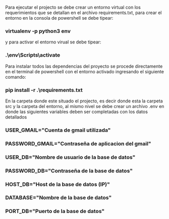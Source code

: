Para ejecutar el projecto se debe crear un entorno virtual con los requerimientos que se detallan en el archivo requirements.txt, para crear el entorno en la consola de powershell se debe tipear:

### virtualenv -p python3 env

y para activar el entorno virual se debe tipear:

### .\env\Scripts\activate

Para instalar todos las dependencias del proyecto se procede directamente en el terminal de powershell con el entorno activado ingresando el siguiente comando: 

### pip install -r .\requirements.txt

En la carpeta donde este situado el projecto, es decir donde esta la carpeta src y la carpeta del entorno, 
al mismo nivel se debe crear un archivo .env en donde las siguientes variables deben ser completadas con los datos detallados

### USER_GMAIL="Cuenta de gmail utilizada"
### PASSWORD_GMAIL="Contraseña de aplicacion del gmail"
### USER_DB="Nombre de usuario de la base de datos"
### PASSWORD_DB="Contraseña de la base de datos"
### HOST_DB="Host de la base de datos (IP)"
### DATABASE="Nombre de la base de datos"
### PORT_DB="Puerto de la base de datos"